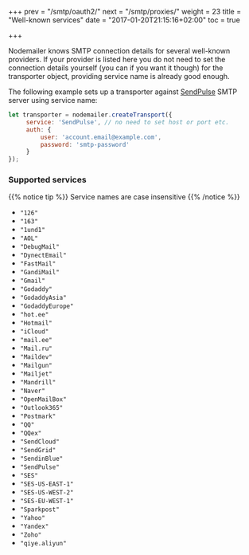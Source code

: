 +++
prev = "/smtp/oauth2/"
next = "/smtp/proxies/"
weight = 23
title = "Well-known services"
date = "2017-01-20T21:15:16+02:00"
toc = true

+++

Nodemailer knows SMTP connection details for several well-known providers. If your provider is listed here you do not need to set the connection details yourself (you can if you want it though) for the transporter object, providing service name is already good enough.

The following example sets up a transporter against [SendPulse](https://sendpulse.com/) SMTP server using service name:

```javascript
let transporter = nodemailer.createTransport({
     service: 'SendPulse', // no need to set host or port etc.
     auth: {
         user: 'account.email@example.com',
         password: 'smtp-password'
     }
});
```

### Supported services

{{% notice tip %}}
Service names are case insensitive
{{% /notice %}}

- `"126"`
- `"163"`
- `"1und1"`
- `"AOL"`
- `"DebugMail"`
- `"DynectEmail"`
- `"FastMail"`
- `"GandiMail"`
- `"Gmail"`
- `"Godaddy"`
- `"GodaddyAsia"`
- `"GodaddyEurope"`
- `"hot.ee"`
- `"Hotmail"`
- `"iCloud"`
- `"mail.ee"`
- `"Mail.ru"`
- `"Maildev"`
- `"Mailgun"`
- `"Mailjet"`
- `"Mandrill"`
- `"Naver"`
- `"OpenMailBox"`
- `"Outlook365"`
- `"Postmark"`
- `"QQ"`
- `"QQex"`
- `"SendCloud"`
- `"SendGrid"`
- `"SendinBlue"`
- `"SendPulse"`
- `"SES"`
- `"SES-US-EAST-1"`
- `"SES-US-WEST-2"`
- `"SES-EU-WEST-1"`
- `"Sparkpost"`
- `"Yahoo"`
- `"Yandex"`
- `"Zoho"`
- `"qiye.aliyun"`
